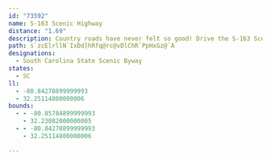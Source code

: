 ```yaml
---
id: "73592"
name: S-163 Scenic Highway
distance: "1.69"
description: Country roads have never felt so good! Drive the S-163 Scenic Highway for a relaxing view of the Old South.
path: s`zcElrllN`IxDd]hRfq@rc@vDlChR`PpHxGz@`A
designations:
  - South Carolina State Scenic Byway
states:
  - SC
ll:
  - -80.84278899999993
  - 32.25114800000006
bounds:
  - - -80.85784899999993
    - 32.23082000000005
  - - -80.84278899999993
    - 32.25114800000006

---
```


